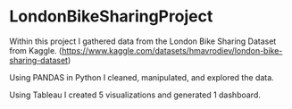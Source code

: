 # LondonBikeSharingProject
Within this project I gathered data from the London Bike Sharing Dataset from Kaggle. (https://www.kaggle.com/datasets/hmavrodiev/london-bike-sharing-dataset)

Using PANDAS in Python I cleaned, manipulated, and explored the data.

Using Tableau I created 5 visualizations and generated 1 dashboard.
